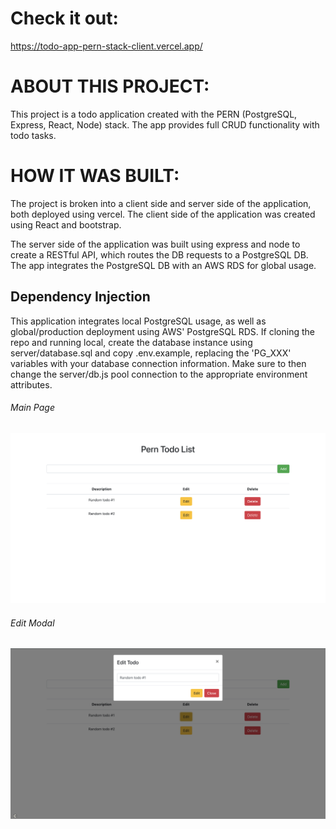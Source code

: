 # Check it out:

https://todo-app-pern-stack-client.vercel.app/

# ABOUT THIS PROJECT:

This project is a todo application created with the PERN (PostgreSQL, Express, React, Node) stack. The app provides full CRUD functionality with todo tasks.

# HOW IT WAS BUILT:

The project is broken into a client side and server side of the application, both deployed using vercel. The client side of the application was created using React and bootstrap.

The server side of the application was built using express and node to create a RESTful API, which routes the DB requests to a PostgreSQL DB. The app integrates the PostgreSQL DB with an AWS RDS for global usage.

## Dependency Injection

This application integrates local PostgreSQL usage, as well as global/production deployment using AWS' PostgreSQL RDS. If cloning the repo and running local, create the database instance using server/database.sql and copy .env.example, replacing the 'PG_XXX' variables with your database connection information. Make sure to then change the server/db.js pool connection to the appropriate environment attributes.

###### Main Page

![Main screen](client/public/image.png)

###### Edit Modal

![Modal](client/public/modal.png)
